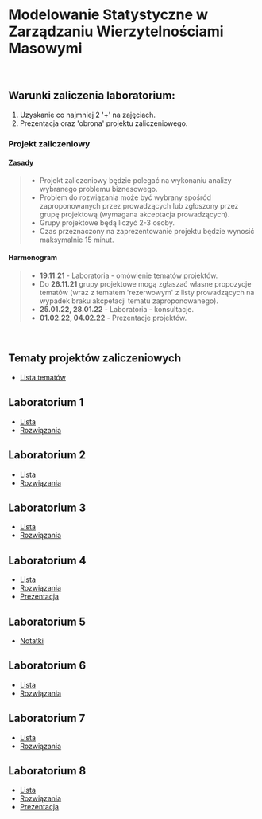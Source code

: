 # Modelowanie Statystyczne w Zarządzaniu Wierzytelnościami Masowymi

<br>

## Warunki zaliczenia laboratorium:

1) Uzyskanie co najmniej 2 '+' na zajęciach.
2) Prezentacja oraz 'obrona' projektu zaliczeniowego.

### Projekt zaliczeniowy

#### Zasady
>- Projekt zaliczeniowy będzie polegać na wykonaniu analizy wybranego problemu biznesowego.
>- Problem do rozwiązania może być wybrany spośród zaproponowanych przez prowadzących lub zgłoszony przez grupę projektową (wymagana akceptacja prowadzących).
>- Grupy projektowe będą liczyć 2-3 osoby.
>- Czas przeznaczony na zaprezentowanie projektu będzie wynosić maksymalnie 15 minut.

#### Harmonogram

>- **19.11.21** - Laboratoria - omówienie tematów projektów.
>- Do **26.11.21** grupy projektowe mogą zgłaszać własne propozycje tematów (wraz z tematem 'rezerwowym' z listy prowadzących na wypadek braku akcpetacji tematu zaproponowanego).
>- **25.01.22, 28.01.22** - Laboratoria - konsultacje.
>- **01.02.22, 04.02.22** - Prezentacje projektów.

<br>

## Tematy projektów zaliczeniowych

- [Lista tematów](ListaZadan/tematyProjektów.md)

## Laboratorium 1

- [Lista](ListaZadan/01_ListaZadania.md)
- [Rozwiązania](ListaZadan/01_ListaRozwiazania.R)

## Laboratorium 2

- [Lista](ListaZadan/02_ListaEksploracja.md)
- [Rozwiązania](ListaZadan/02_ListaRozwiazania.R)

## Laboratorium 3

- [Lista](ListaZadan/03_ListaAnalizaSkupien.md)
- [Rozwiązania](ListaZadan/03_ListaRozwiazania.R)

## Laboratorium 4

- [Lista](ListaZadan/04_ListaBłądPredykcji.md)
- [Rozwiązania](ListaZadan/04_ListaRozwiazania.R)
- [Prezentacja](ListaZadan/Laboratorium4.pdf)

## Laboratorium 5

- [Notatki](ListaZadan/projekty_tablica.pdf)

## Laboratorium 6

- [Lista](ListaZadan/06_ListaDrzewaLasy.md)
- [Rozwiązania](ListaZadan/06_RozwiazaniaZadan.R)

## Laboratorium 7

- [Lista](ListaZadan/07_ListaOutliersAndNAs.md)
- [Rozwiązania](ListaZadan/07_RozwiazaniaZadan.R)

## Laboratorium 8

- [Lista](ListaZadan/08_ListaPCA.md)
- [Rozwiązania](ListaZadan/08_ListaRozwiazania.R)
- [Prezentacja](ListaZadan/08_PrezentacjaPCA.pdf)
